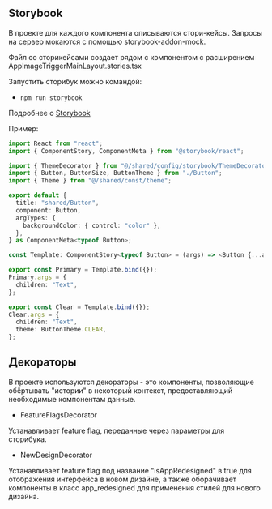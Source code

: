 ## Storybook

В проекте для каждого компонента описываются стори-кейсы.
Запросы на сервер мокаются с помощью storybook-addon-mock.

Файл со сторикейсами создает рядом с компонентом с расширением AppImageTriggerMainLayout.stories.tsx

Запустить сторибук можно командой:

- `npm run storybook`

Подробнее о [Storybook](/docs/storybook.md)

Пример:

```typescript jsx
import React from "react";
import { ComponentStory, ComponentMeta } from "@storybook/react";

import { ThemeDecorator } from "@/shared/config/storybook/ThemeDecorator/ThemeDecorator";
import { Button, ButtonSize, ButtonTheme } from "./Button";
import { Theme } from "@/shared/const/theme";

export default {
  title: "shared/Button",
  component: Button,
  argTypes: {
    backgroundColor: { control: "color" },
  },
} as ComponentMeta<typeof Button>;

const Template: ComponentStory<typeof Button> = (args) => <Button {...args} />;

export const Primary = Template.bind({});
Primary.args = {
  children: "Text",
};

export const Clear = Template.bind({});
Clear.args = {
  children: "Text",
  theme: ButtonTheme.CLEAR,
};
```

## Декораторы

В проекте используются декораторы - это компоненты, позволяющие обёртывать "истории" в некоторый контекст, предоставляющий необходимые компонентам данные.

- FeatureFlagsDecorator

Устанавливает feature flag, переданные через параметры для сторибука.

-  NewDesignDecorator

Устанавливает feature flag под название "isAppRedesigned" в true для отображения интерфейса в новом дизайне, а также оборачивает компоненты в класс app_redesigned для применения стилей для нового дизайна.
